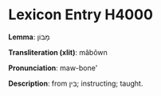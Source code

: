 # Lexicon Entry H4000

**Lemma**: מָבוֹן

**Transliteration (xlit)**: mâbôwn

**Pronunciation**: maw-bone'

**Description**:
from בִּין; instructing; taught.
